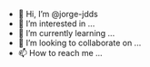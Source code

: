 - 👋 Hi, I’m @jorge-jdds
- 👀 I’m interested in ...
- 🌱 I’m currently learning ...
- 💞️ I’m looking to collaborate on ...
- 📫 How to reach me ...

<!---
jorge-jdds/jorge-jdds is a ✨ special ✨ repository because its `README.md` (this file) appears on your GitHub profile.
You can click the Preview link to take a look at your changes.
--->
